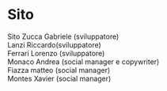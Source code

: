 # Sito
Sito
Zucca Gabriele (sviluppatore)<br>
Lanzi Riccardo(sviluppatore)<br>
Ferrari Lorenzo (sviluppatore)<br>
Monaco Andrea (social manager e copywriter)<br>
Fiazza matteo (social manager)<br>
Montes Xavier (social manager)<br>